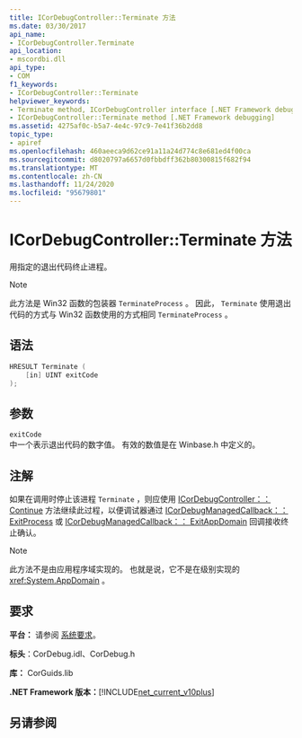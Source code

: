 ```yaml
---
title: ICorDebugController::Terminate 方法
ms.date: 03/30/2017
api_name:
- ICorDebugController.Terminate
api_location:
- mscordbi.dll
api_type:
- COM
f1_keywords:
- ICorDebugController::Terminate
helpviewer_keywords:
- Terminate method, ICorDebugController interface [.NET Framework debugging]
- ICorDebugController::Terminate method [.NET Framework debugging]
ms.assetid: 4275af0c-b5a7-4e4c-97c9-7e41f36b2dd8
topic_type:
- apiref
ms.openlocfilehash: 460aeeca9d62ce91a11a24d774c8e681ed4f00ca
ms.sourcegitcommit: d8020797a6657d0fbbdff362b80300815f682f94
ms.translationtype: MT
ms.contentlocale: zh-CN
ms.lasthandoff: 11/24/2020
ms.locfileid: "95679801"
---
```

# <a name="icordebugcontrollerterminate-method"></a>ICorDebugController::Terminate 方法

用指定的退出代码终止进程。  
  
> [!NOTE]
> 此方法是 Win32 函数的包装器 `TerminateProcess` 。 因此， `Terminate` 使用退出代码的方式与 Win32 函数使用的方式相同 `TerminateProcess` 。  
  
## <a name="syntax"></a>语法  
  
```cpp  
HRESULT Terminate (  
    [in] UINT exitCode  
);  
```  
  
## <a name="parameters"></a>参数  

 `exitCode`  
 中一个表示退出代码的数字值。 有效的数值是在 Winbase.h 中定义的。  
  
## <a name="remarks"></a>注解  

 如果在调用时停止该进程 `Terminate` ，则应使用 [ICorDebugController：： Continue](icordebugcontroller-continue-method.md) 方法继续此过程，以便调试器通过 [ICorDebugManagedCallback：： ExitProcess](icordebugmanagedcallback-exitprocess-method.md) 或 [ICorDebugManagedCallback：： ExitAppDomain](icordebugmanagedcallback-exitappdomain-method.md) 回调接收终止确认。  
  
> [!NOTE]
> 此方法不是由应用程序域实现的。 也就是说，它不是在级别实现的 <xref:System.AppDomain> 。  
  
## <a name="requirements"></a>要求  

 **平台：** 请参阅 [系统要求](../../get-started/system-requirements.md)。  
  
 **标头**：CorDebug.idl、CorDebug.h  
  
 **库：** CorGuids.lib  
  
 **.NET Framework 版本：**[!INCLUDE[net_current_v10plus](../../../../includes/net-current-v10plus-md.md)]  
  
## <a name="see-also"></a>另请参阅
